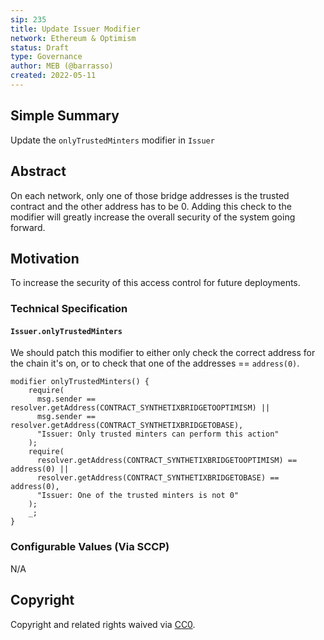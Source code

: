 ```yaml
---
sip: 235
title: Update Issuer Modifier
network: Ethereum & Optimism
status: Draft
type: Governance
author: MEB (@barrasso)
created: 2022-05-11
---
```


## Simple Summary

<!--"If you can't explain it simply, you don't understand it well enough." Simply describe the outcome the proposed changes intends to achieve. This should be non-technical and accessible to a casual community member.-->

Update the `onlyTrustedMinters` modifier in `Issuer`

## Abstract

<!--A short (~200 word) description of the proposed change, the abstract should clearly describe the proposed change. This is what *will* be done if the SIP is implemented, not *why* it should be done or *how* it will be done. If the SIP proposes deploying a new contract, write, "We propose to deploy a new contract that will do x".-->

On each network, only one of those bridge addresses is the trusted contract and the other address has to be 0. Adding this check to the modifier will greatly increase the overall security of the system going forward.

## Motivation

<!--This is where you explain the reasoning behind how you propose to solve the problem. Why did you propose to implement the change in this way, what were the considerations and trade-offs? The rationale fleshes out what motivated the design and why particular design decisions were made. It should describe alternate designs that were considered and related work. The rationale may also provide evidence of consensus within the community, and should discuss important objections or concerns raised during discussion.-->

To increase the security of this access control for future deployments.

### Technical Specification

#### `Issuer.onlyTrustedMinters`

We should patch this modifier to either only check the correct address for the chain it's on, or to check that one of the addresses == `address(0)`.

```
modifier onlyTrustedMinters() {
    require(
      msg.sender == resolver.getAddress(CONTRACT_SYNTHETIXBRIDGETOOPTIMISM) ||
      msg.sender == resolver.getAddress(CONTRACT_SYNTHETIXBRIDGETOBASE),
      "Issuer: Only trusted minters can perform this action"
    );
    require(
      resolver.getAddress(CONTRACT_SYNTHETIXBRIDGETOOPTIMISM) == address(0) ||
      resolver.getAddress(CONTRACT_SYNTHETIXBRIDGETOBASE) == address(0),
      "Issuer: One of the trusted minters is not 0"
    );
    _;
}
```

### Configurable Values (Via SCCP)

N/A

## Copyright

Copyright and related rights waived via [CC0](https://creativecommons.org/publicdomain/zero/1.0/).
